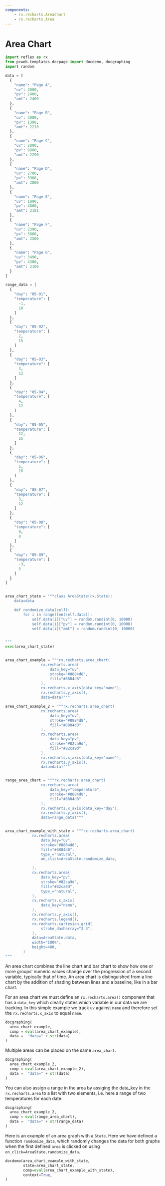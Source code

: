 ```yaml
---
components:
    - rx.recharts.AreaChart
    - rx.recharts.Area
---
```


# Area Chart

```python exec
import reflex as rx
from pcweb.templates.docpage import docdemo, docgraphing
import random

data = [
  {
    "name": "Page A",
    "uv": 4000,
    "pv": 2400,
    "amt": 2400
  },
  {
    "name": "Page B",
    "uv": 3000,
    "pv": 1398,
    "amt": 2210
  },
  {
    "name": "Page C",
    "uv": 2000,
    "pv": 9800,
    "amt": 2290
  },
  {
    "name": "Page D",
    "uv": 2780,
    "pv": 3908,
    "amt": 2000
  },
  {
    "name": "Page E",
    "uv": 1890,
    "pv": 4800,
    "amt": 2181
  },
  {
    "name": "Page F",
    "uv": 2390,
    "pv": 3800,
    "amt": 2500
  },
  {
    "name": "Page G",
    "uv": 3490,
    "pv": 4300,
    "amt": 2100
  }
]

range_data = [
  {
    "day": "05-01",
    "temperature": [
      -1,
      10
    ]
  },
  {
    "day": "05-02",
    "temperature": [
      2,
      15
    ]
  },
  {
    "day": "05-03",
    "temperature": [
      3,
      12
    ]
  },
  {
    "day": "05-04",
    "temperature": [
      4,
      12
    ]
  },
  {
    "day": "05-05",
    "temperature": [
      12,
      16
    ]
  },
  {
    "day": "05-06",
    "temperature": [
      5,
      16
    ]
  },
  {
    "day": "05-07",
    "temperature": [
      3,
      12
    ]
  },
  {
    "day": "05-08",
    "temperature": [
      0,
      8
    ]
  },
  {
    "day": "05-09",
    "temperature": [
      -3,
      5
    ]
  }
]


area_chart_state = """class AreaState(rx.State):
    data=data

    def randomize_data(self):
        for i in range(len(self.data)):
            self.data[i]["uv"] = random.randint(0, 10000)
            self.data[i]["pv"] = random.randint(0, 10000)
            self.data[i]["amt"] = random.randint(0, 10000)


"""
exec(area_chart_state)


area_chart_example = """rx.recharts.area_chart(
                rx.recharts.area(
                    data_key="uv",
                    stroke="#8884d8",
                    fill="#8884d8"
                ), 
                rx.recharts.x_axis(data_key="name"), 
                rx.recharts.y_axis(),
                data=data)"""

area_chart_example_2 = """rx.recharts.area_chart(
                rx.recharts.area(
                    data_key="uv",
                    stroke="#8884d8",
                    fill="#8884d8"
                ), 
                rx.recharts.area(
                    data_key="pv",
                    stroke="#82ca9d",
                    fill="#82ca9d"
                ), 
                rx.recharts.x_axis(data_key="name"), 
                rx.recharts.y_axis(),
                data=data)"""


range_area_chart = """rx.recharts.area_chart(
                rx.recharts.area(
                    data_key="temperature",
                    stroke="#8884d8",
                    fill="#8884d8"
                ), 
                rx.recharts.x_axis(data_key="day"), 
                rx.recharts.y_axis(),
                data=range_data)"""


area_chart_example_with_state = """rx.recharts.area_chart(
            rx.recharts.area(
                data_key="uv",
                stroke="#8884d8",
                fill="#8884d8",
                type_="natural",
                on_click=AreaState.randomize_data,

            ),
            rx.recharts.area(
                data_key="pv",
                stroke="#82ca9d", 
                fill="#82ca9d",
                type_="natural",
            ),
            rx.recharts.x_axis(
                data_key="name",
            ),
            rx.recharts.y_axis(), 
            rx.recharts.legend(),
            rx.recharts.cartesian_grid(
                stroke_dasharray="3 3",
            ),
            data=AreaState.data,
            width="100%",
            height=400,
        ) 
"""
```

An area chart combines the line chart and bar chart to show how one or more groups’ numeric values change over the progression of a second variable, typically that of time. An area chart is distinguished from a line chart by the addition of shading between lines and a baseline, like in a bar chart.

For an area chart we must define an `rx.recharts.area()` component that has a `data_key` which clearly states which variable in our data we are tracking. In this simple example we track `uv` against `name` and therefore set the `rx.recharts.x_axis` to equal `name`.

```python eval
docgraphing(
  area_chart_example, 
  comp = eval(area_chart_example),
  data =  "data=" + str(data)
)
```

Multiple areas can be placed on the same `area_chart`.

```python eval
docgraphing(
  area_chart_example_2, 
  comp = eval(area_chart_example_2),
  data =  "data=" + str(data)
)
```

You can also assign a range in the area by assiging the data_key in the `rx.recharts.area` to a list with two elements, i.e. here a range of two temperatures for each date.

```python eval
docgraphing(
  area_chart_example_2, 
  comp = eval(range_area_chart),
  data =  "data=" + str(range_data)
)
```

Here is an example of an area graph with a `State`. Here we have defined a function `randomize_data`, which randomly changes the data for both graphs when the first defined `area` is clicked on using `on_click=AreaState.randomize_data`.

```python eval
docdemo(area_chart_example_with_state,
        state=area_chart_state,
        comp=eval(area_chart_example_with_state),
        context=True,
)
```